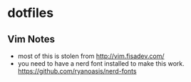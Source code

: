 # dotfiles


## Vim Notes
* most of this is stolen from http://vim.fisadev.com/
* you need to have a nerd font installed to make this work. 
    https://github.com/ryanoasis/nerd-fonts
